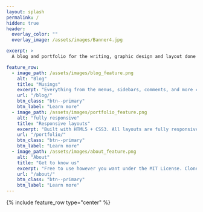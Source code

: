 ```yaml
---
layout: splash
permalink: /
hidden: true
header:
  overlay_color: ""
  overlay_image: /assets/images/Banner4.jpg

excerpt: >
  A blog and portfolio for the writing, graphic design and layout done by Rhymes of Contraband.<br />

feature_row:
  - image_path: /assets/images/blog_feature.png
    alt: "Blog"
    title: "Musings"
    excerpt: "Everything from the menus, sidebars, comments, and more can be configured or set with YAML Front Matter."
    url: "/blog/"
    btn_class: "btn--primary"
    btn_label: "Learn more"
  - image_path: /assets/images/portfolio_feature.png
    alt: "fully responsive"
    title: "Responsive layouts"
    excerpt: "Built with HTML5 + CSS3. All layouts are fully responsive with helpers to augment your content."
    url: "/portfolio/"
    btn_class: "btn--primary"
    btn_label: "Learn more"
  - image_path: /assets/images/about_feature.png
    alt: "About"
    title: "Get to know us"
    excerpt: "Free to use however you want under the MIT License. Clone it, fork it, customize it... whatever!"
    url: "/about/"
    btn_class: "btn--primary"
    btn_label: "Learn more"
---
```


{% include feature_row type="center" %}
